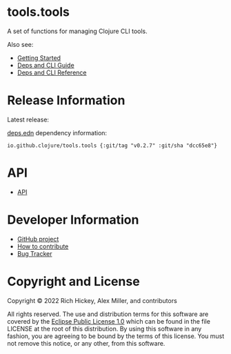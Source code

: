 tools.tools
========================================

A set of functions for managing Clojure CLI tools.

Also see:

* [Getting Started](https://clojure.org/guides/getting_started)
* [Deps and CLI Guide](https://clojure.org/guides/deps_and_cli)
* [Deps and CLI Reference](https://clojure.org/reference/deps_and_cli)

# Release Information

Latest release:

[deps.edn](https://clojure.org/reference/deps_and_cli) dependency information:

```
io.github.clojure/tools.tools {:git/tag "v0.2.7" :git/sha "dcc65e8"}
```

# API 

* [API](https://clojure.github.io/tools.tools)

# Developer Information

* [GitHub project](https://github.com/clojure/tools.tools)
* [How to contribute](https://clojure.org/community/contributing)
* [Bug Tracker](https://clojure.atlassian.net/browse/TDEPS)

# Copyright and License

Copyright © 2022 Rich Hickey, Alex Miller, and contributors

All rights reserved. The use and
distribution terms for this software are covered by the
[Eclipse Public License 1.0] which can be found in the file
LICENSE at the root of this distribution. By using this software
in any fashion, you are agreeing to be bound by the terms of this
license. You must not remove this notice, or any other, from this
software.

[Eclipse Public License 1.0]: https://opensource.org/licenses/eclipse-1.0.php
